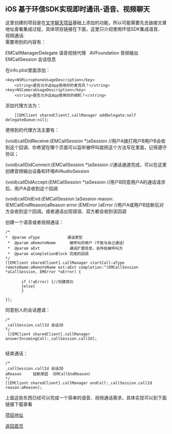 

## iOS 基于环信SDK实现即时通讯-语音、视频聊天


这里创建的项目是在[文字聊天项目](https://cwos111509sina.github.io/Blog/iOS-基于环信SDK实现即时通讯-文字聊天)基础上添加的功能，所以可能需要先去链接文章地址查看集成过程，具体项目链接在下面，这里只介绍使用环信SDK集成语音、视频通话:  
需要用到的内容有：  

EMCallManagerDelegate 语音视频代理   
AVFoundation 音频输出   
EMCallSession 会话信息  

在info.plist里面添加：  
```
<key>NSMicrophoneUsageDescription</key>
    <string>是否允许此App使用你的麦克风？</string>
<key>NSCameraUsageDescription</key>
    <string>是否允许此App使用你的相机？</string>
```
添加代理方法为：  
```
    [[EMClient sharedClient].callManager addDelegate:self delegateQueue:nil];
```
使用到的代理方法主要有： 

(void)callDidReceive:(EMCallSession *)aSession 
//用户A拨打用户B用户B会收到这个回调、你希望在哪个页面可以监听被呼叫就把这个方法写在里面，记得遵守协议；

(void)callDidConnect:(EMCallSession *)aSession 
//通话通道完成，可以在这里创建音频输出设备和环境AVAudioSession

(void)callDidAccept:(EMCallSession *)aSession 
//用户B同意用户A的通话请求后，用户A会收到这个回调

(void)callDidEnd:(EMCallSession )aSession reason:(EMCallEndReason)aReason error:(EMError )aError
//用户A或用户B挂断后对方会收到这个回调。或者通话出现错误、双方都会收到该回调

创建一个语音或者视频通话：


```
/*
*  @param aType            通话类型
 *  @param aRemoteName      被呼叫的用户（不能与自己通话）
 *  @param aExt             通话扩展信息，会传给被呼叫方
 *  @param aCompletionBlock 完成的回调
*/
[[EMClient sharedClient].callManager startCall:aType remoteName:aRemoteName ext:aExt completion:^(EMCallSession *aCallSession, EMError *aError) {

       if (!aError) {//创建成功
       }else{
       }

}];
```

同意别人的会话邀请：

```
/*
_callSession.callId 会话ID
*/
 [[EMClient sharedClient].callManager answerIncomingCall:_callSession.callId];
 
```
结束通话：

```
/*
_callSession.callId 会话ID
aReason     挂断原因 （EMCallEndReason） 
*/
[[EMClient sharedClient].callManager endCall:_callSession.callId reason:aReason];
```

上面这些东西已经可以完成一个简单的语音、视频通话需求，具体实现可以到下面链接下载查看

[项目地址](https://github.com/cwos111509sina/EMChatText.git)


[返回首页](https://cwos111509sina.github.io/Blog/)
